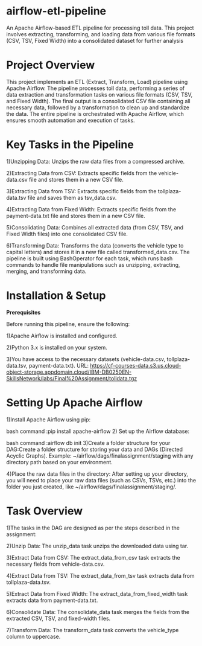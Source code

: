 # airflow-etl-pipeline
An Apache Airflow-based ETL pipeline for processing toll data. This project involves extracting, transforming, and loading data from various file formats (CSV, TSV, Fixed Width) into a consolidated dataset for further analysis

# Project Overview

This project implements an ETL (Extract, Transform, Load) pipeline using Apache Airflow. The pipeline processes toll data, performing a series of data extraction and transformation tasks on various file formats (CSV, TSV, and Fixed Width). The final output is a consolidated CSV file containing all necessary data, followed by a transformation to clean up and standardize the data. The entire pipeline is orchestrated with Apache Airflow, which ensures smooth automation and execution of tasks.
# Key Tasks in the Pipeline
1)Unzipping Data: Unzips the raw data files from a compressed archive.

2)Extracting Data from CSV: Extracts specific fields from the vehicle-data.csv file and stores them in a new CSV file.

3)Extracting Data from TSV: Extracts specific fields from the tollplaza-data.tsv file and saves them as tsv_data.csv.

4)Extracting Data from Fixed Width: Extracts specific fields from the payment-data.txt file and stores them in a new CSV file.

5)Consolidating Data: Combines all extracted data (from CSV, TSV, and Fixed Width files) into one consolidated CSV file.

6)Transforming Data: Transforms the data (converts the vehicle type to capital letters) and stores it in a new file called transformed_data.csv.
The pipeline is built using BashOperator for each task, which runs bash commands to handle file manipulations such as unzipping, extracting, merging, and transforming data.

# Installation & Setup
**Prerequisites**

Before running this pipeline, ensure the following:

1)Apache Airflow is installed and configured.

2)Python 3.x is installed on your system.

3)You have access to the necessary datasets (vehicle-data.csv, tollplaza-data.tsv, payment-data.txt).
URL: https://cf-courses-data.s3.us.cloud-object-storage.appdomain.cloud/IBM-DB0250EN-SkillsNetwork/labs/Final%20Assignment/tolldata.tgz

# Setting Up Apache Airflow
1)Install Apache Airflow using pip:

  bash command :pip install apache-airflow
2) Set up the Airflow database:

bash command :airflow db init
3)Create a folder structure for your DAG:Create a folder structure for storing your data and DAGs (Directed Acyclic Graphs). Example: ~/airflow/dags/finalassignment/staging with any directory path based on your environment.

4)Place the raw data files in the directory: After setting up your directory, you will need to place your raw data files (such as CSVs, TSVs, etc.) into the folder you just created, like ~/airflow/dags/finalassignment/staging/.

# Task Overview

1)The tasks in the DAG are designed as per the steps described in the assignment:

2)Unzip Data: The unzip_data task unzips the downloaded data using tar.

3)Extract Data from CSV: The extract_data_from_csv task extracts the necessary fields from vehicle-data.csv.

4)Extract Data from TSV: The extract_data_from_tsv task extracts data from tollplaza-data.tsv.

5)Extract Data from Fixed Width: The extract_data_from_fixed_width task extracts data from payment-data.txt.

6)Consolidate Data: The consolidate_data task merges the fields from the extracted CSV, TSV, and fixed-width files.

7)Transform Data: The transform_data task converts the vehicle_type column to uppercase.


  








